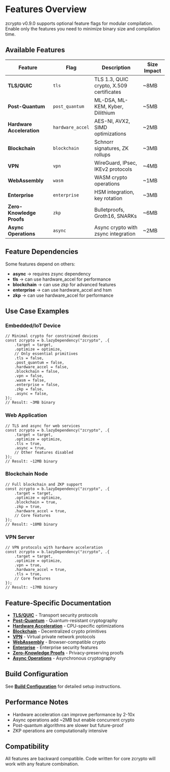 # Features Overview

zcrypto v0.9.0 supports optional feature flags for modular compilation. Enable only the features you need to minimize binary size and compilation time.

## Available Features

| Feature | Flag | Description | Size Impact |
|---------|------|-------------|-------------|
| **TLS/QUIC** | `tls` | TLS 1.3, QUIC crypto, X.509 certificates | ~8MB |
| **Post-Quantum** | `post_quantum` | ML-DSA, ML-KEM, Kyber, Dilithium | ~5MB |
| **Hardware Acceleration** | `hardware_accel` | AES-NI, AVX2, SIMD optimizations | ~2MB |
| **Blockchain** | `blockchain` | Schnorr signatures, ZK rollups | ~3MB |
| **VPN** | `vpn` | WireGuard, IPsec, IKEv2 protocols | ~4MB |
| **WebAssembly** | `wasm` | WASM crypto operations | ~1MB |
| **Enterprise** | `enterprise` | HSM integration, key rotation | ~3MB |
| **Zero-Knowledge Proofs** | `zkp` | Bulletproofs, Groth16, SNARKs | ~6MB |
| **Async Operations** | `async` | Async crypto with zsync integration | ~2MB |

## Feature Dependencies

Some features depend on others:

- **async** → requires zsync dependency
- **tls** → can use hardware_accel for performance
- **blockchain** → can use zkp for advanced features
- **enterprise** → can use hardware_accel and hsm
- **zkp** → can use hardware_accel for performance

## Use Case Examples

### Embedded/IoT Device
```zig
// Minimal crypto for constrained devices
const zcrypto = b.lazyDependency("zcrypto", .{
    .target = target,
    .optimize = optimize,
    // Only essential primitives
    .tls = false,
    .post_quantum = false,
    .hardware_accel = false,
    .blockchain = false,
    .vpn = false,
    .wasm = false,
    .enterprise = false,
    .zkp = false,
    .async = false,
});
// Result: ~3MB binary
```

### Web Application
```zig
// TLS and async for web services
const zcrypto = b.lazyDependency("zcrypto", .{
    .target = target,
    .optimize = optimize,
    .tls = true,
    .async = true,
    // Other features disabled
});
// Result: ~12MB binary
```

### Blockchain Node
```zig
// Full blockchain and ZKP support
const zcrypto = b.lazyDependency("zcrypto", .{
    .target = target,
    .optimize = optimize,
    .blockchain = true,
    .zkp = true,
    .hardware_accel = true,
    // Core features
});
// Result: ~18MB binary
```

### VPN Server
```zig
// VPN protocols with hardware acceleration
const zcrypto = b.lazyDependency("zcrypto", .{
    .target = target,
    .optimize = optimize,
    .vpn = true,
    .hardware_accel = true,
    .tls = true,
    // Core features
});
// Result: ~17MB binary
```

## Feature-Specific Documentation

- **[TLS/QUIC](tls.md)** - Transport security protocols
- **[Post-Quantum](post-quantum.md)** - Quantum-resistant cryptography
- **[Hardware Acceleration](hardware.md)** - CPU-specific optimizations
- **[Blockchain](blockchain.md)** - Decentralized crypto primitives
- **[VPN](vpn.md)** - Virtual private network protocols
- **[WebAssembly](wasm.md)** - Browser-compatible crypto
- **[Enterprise](enterprise.md)** - Enterprise security features
- **[Zero-Knowledge Proofs](zkp.md)** - Privacy-preserving proofs
- **[Async Operations](async.md)** - Asynchronous cryptography

## Build Configuration

See **[Build Configuration](../getting-started/build-config.md)** for detailed setup instructions.

## Performance Notes

- Hardware acceleration can improve performance by 2-10x
- Async operations add ~2MB but enable concurrent crypto
- Post-quantum algorithms are slower but future-proof
- ZKP operations are computationally intensive

## Compatibility

All features are backward compatible. Code written for core zcrypto will work with any feature combination.
